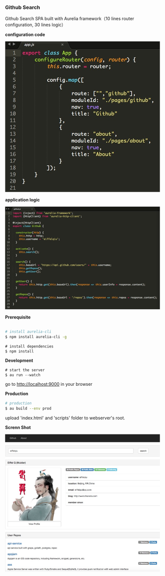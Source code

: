 ### Github Search

Github Search SPA built with Aurelia framework（10 lines router configuration, 30 lines logic）

**configuration code**

![screen 2](https://github.com/eiffelqiu/aurelia-githubsearch/blob/master/capture2.jpg?raw=true)

**application logic**

![screen 3](https://github.com/eiffelqiu/aurelia-githubsearch/blob/master/capture3.jpg?raw=true)


**Prerequisite**
```bash

# install aurelia-cli
$ npm install aurelia-cli -g
```

```
# install dependencies
$ npm install
```

**Development**
```
# start the server
$ au run --watch

```
go to [http://localhost:9000](http://localhost:9000) in your browser


**Production**
```bash
# production
$ au build --env prod
```
upload 'index.html' and 'scripts' folder to webserver's root.

**Screnn Shot**

![screen 1](https://github.com/eiffelqiu/aurelia-githubsearch/blob/master/capture.jpg?raw=true)
